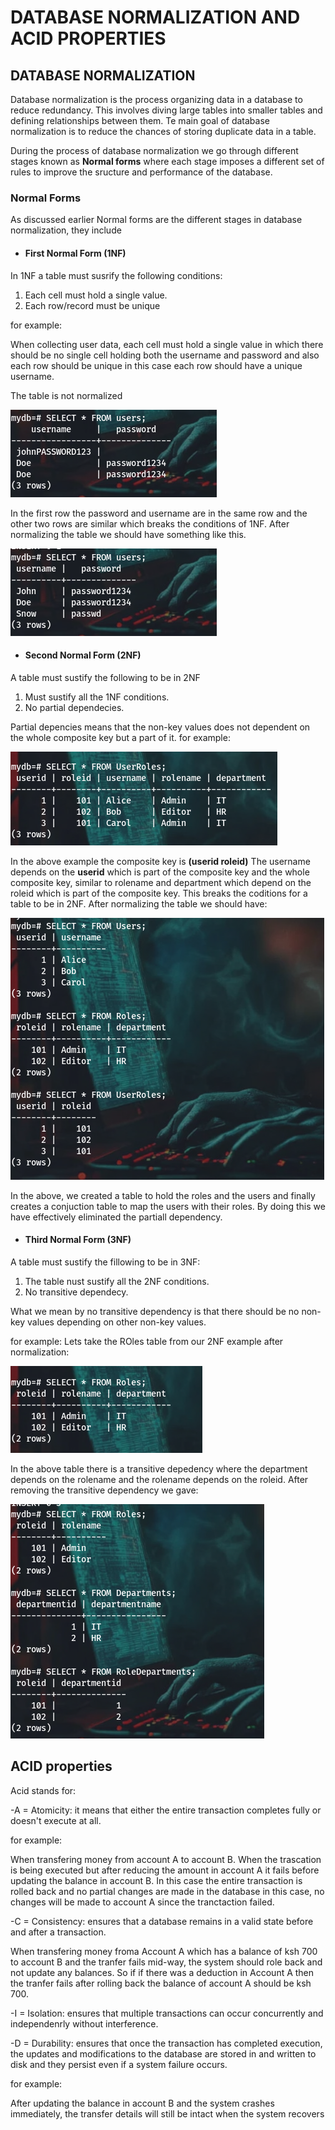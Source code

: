 # DATABASE NORMALIZATION AND ACID PROPERTIES

## DATABASE NORMALIZATION

Database normalization is the process organizing data in a database to reduce redundancy. This involves diving large tables into smaller tables and defining relationships between them. Te main goal of database normalization is to reduce the chances of storing duplicate data in a table.

During the process of database normalization we go through different stages known as **Normal forms** where each stage imposes a different set of rules to improve the sructure and performance of the database.

### Normal Forms
As discussed earlier Normal forms are the different stages in database normalization, they include 

- #### First Normal Form **(1NF)**

In 1NF a table must susrify the following conditions:

1. Each cell must hold a single value.
2. Each row/record must be unique

for example:


When collecting user data, each cell must hold a single value in which there should be no single cell holding both the username and password and also each row should be unique in this case each row should have a unique username.

The table is not normalized

![](./images/1nf.png)

In the first row the password and username are in the same row and the other two rows are similar which breaks the conditions of 1NF. 
After normalizing the table we should have something like this.

![](./images/1nf-normalized.png)

- #### Second Normal Form **(2NF)**
A table must sustify the following to be in 2NF

1. Must sustify all the 1NF conditions.
2. No partial dependecies.

Partial depencies means that the non-key values does not dependent on the whole composite key but a part of it.
for example:

![](./images/2nf.png)

In the above example the composite key is **(userid roleid)**
The username depends on the **userid** which is part of the composite key and the whole composite key, similar to rolename and department which depend on the roleid which is part of the composite key. This breaks the coditions for a table to be in 2NF. 
After normalizing the table we should have:

![](./images/2nf-normalized.png)

In the above, we created a table to hold the roles and the users and finally creates a conjuction table to map the users with their roles. By doing this we have effectively eliminated the partiall dependency.

- #### Third Normal Form **(3NF)**
A table must sustify the fillowing to be in 3NF:

1. The table nust sustify all the 2NF conditions.
2. No transitive dependecy.

What we mean by no transitive dependency is that there should be no non-key values depending on other non-key values.

for example:
Lets take the ROles table from our 2NF example after normalization:

![](./images/3nf.png)

In the above table there is a transitive depedency where the department depends on the rolename and the rolename depends on the roleid. After removing the transitive dependency we gave:

![](./images/3nf-normalized.png)


## ACID properties
Acid stands for:

-A = Atomicity: it means that either the entire transaction completes fully or doesn't execute at all.

for example: 

When transfering money from account A to account B. When the trascation is being executed but after reducing the amount in account A it fails before updating the balance in account B. In this case the entire transaction is rolled back and no partial changes are made in the database in this case, no changes will be made to account A since the tranctaction failed.

-C = Consistency: ensures that a database remains in a valid state before and after a transaction.


When transfering money froma Account A which has a balance of ksh 700 to account B and the tranfer fails mid-way, the system should role back and not update any balances. So if if there was a deduction in Account A then the tranfer fails after rolling back the balance of account A should be ksh 700.

-I = Isolation: ensures that multiple transactions can occur concurrently and independenrly without interference.


-D = Durability: ensures that once the transaction has completed execution, the updates and modifications to the database are stored in and written to disk and they persist even if a system failure occurs.

for example:

After updating the balance in account B and the system crashes immediately, the transfer details will still be intact when the system recovers


